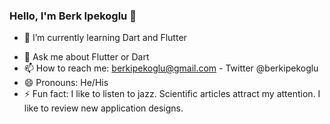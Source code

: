 ### Hello, I'm Berk Ipekoglu 👋

<!-- - 🔭 I’m currently working on Motivatiu -->
- 🌱 I’m currently learning Dart and Flutter
<!-- - 👯 I’m looking to collaborate on ... -->
<!-- - 🤔 I’m looking for help with ... -->
- 💬 Ask me about Flutter or Dart
- 📫 How to reach me: berkipekoglu@gmail.com - Twitter @berkipekoglu
- 😄 Pronouns: He/His
- ⚡ Fun fact: I like to listen to jazz. Scientific articles attract my attention. I like to review new application designs.

